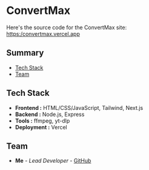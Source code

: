 # ConvertMax

Here's the source code for the ConvertMax site: [https:/convertmax.vercel.app](https://convertmax.vercel.app/)

## Summary

- [Tech Stack](#tech-stack)
- [Team](#team)

## Tech Stack

- **Frontend :** HTML/CSS/JavaScript, Tailwind, Next.js
- **Backend :** Node.js, Express
- **Tools :** ffmpeg, yt-dlp
- **Deployment :** Vercel

## Team

- **Me** - _Lead Developer_ - [GitHub](https://github.com/Maxiomm)
